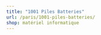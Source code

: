 ```yaml
---
title: "1001 Piles Batteries"
url: /paris/1001-piles-batteries/
shop: matériel informatique
---
```

